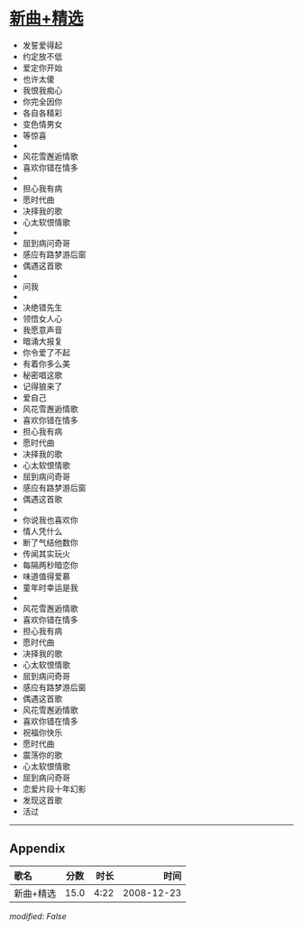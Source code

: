 # [新曲+精选](https://music.163.com/song?id=30569037)

* 发誓爱得起
* 约定放不低
* 爱定你开始
* 也许太傻
* 我恨我痴心
* 你完全因你
* 各自各精彩
* 变色情男女
* 等惊喜
* 
* 风花雪邂逅情歌
* 喜欢你错在情多
* 
* 担心我有病
* 愿时代曲
* 决择我的歌
* 心太软恨情歌
* 
* 屈到病问奇哥
* 感应有路梦游后窗
* 偶遇这首歌
* 
* 问我
* 
* 决绝错先生
* 领悟女人心
* 我愿意声音
* 暗涌大报复
* 你令爱了不起
* 有着你多么美
* 秘密唱这歌
* 记得狼来了
* 爱自己
* 风花雪邂逅情歌
* 喜欢你错在情多
* 担心我有病
* 愿时代曲
* 决择我的歌
* 心太软恨情歌
* 屈到病问奇哥
* 感应有路梦游后窗
* 偶遇这首歌
* 
* 你说我也喜欢你
* 情人凭什么
* 断了气结他数你
* 传闻其实玩火
* 每隔两秒暗恋你
* 味道值得爱慕
* 童年时幸运是我
* 
* 风花雪邂逅情歌
* 喜欢你错在情多
* 担心我有病
* 愿时代曲
* 决择我的歌
* 心太软恨情歌
* 屈到病问奇哥
* 感应有路梦游后窗
* 偶遇这首歌
* 风花雪邂逅情歌
* 喜欢你错在情多
* 祝福你快乐
* 愿时代曲
* 震荡你的歌
* 心太软恨情歌
* 屈到病问奇哥
* 恋爱片段十年幻影
* 发现这首歌
* 活过


---

## Appendix

|歌名|分数|时长|时间|
|:---|:---:|---:|---:|
|新曲+精选|15.0|4:22|2008-12-23

*modified: False*
